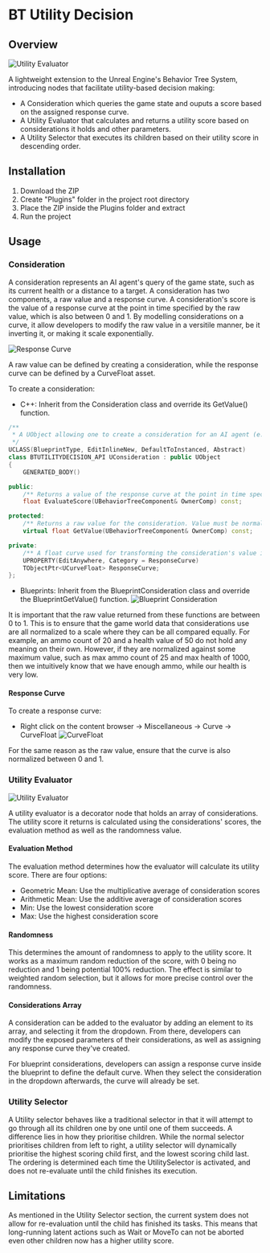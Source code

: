 # BT Utility Decision

## Overview

![Utility Evaluator](Images/UtilityPlugin.PNG)

A lightweight extension to the Unreal Engine's Behavior Tree System, introducing nodes that facilitate utility-based decision making:

* A Consideration which queries the game state and ouputs a score based on the assigned response curve.
* A Utility Evaluator that calculates and returns a utility score based on considerations it holds and other parameters.
* A Utility Selector that executes its children based on their utility score in descending order.

## Installation

1. Download the ZIP
2. Create "Plugins" folder in the project root directory
3. Place the ZIP inside the Plugins folder and extract
4. Run the project

## Usage

### Consideration

A consideration represents an AI agent's query of the game state, such as its current health or a distance to a target.
A consideration has two components, a raw value and a response curve.
A consideration's score is the value of a response curve at the point in time specified by the raw value, which is also between 0 and 1.
By modelling considerations on a curve, it allow developers to modify the raw value in a versitile manner, be it inverting it, or making it scale exponentially.

![Response Curve](Images/UtilityCurve.png)

A raw value can be defined by creating a consideration, while the response curve can be defined by a CurveFloat asset.

To create a consideration:

* C++: Inherit from the Consideration class and override its GetValue() function.
```C++
/**
 * A UObject allowing one to create a consideration for an AI agent (e.g. hunger, thirst etc)
 */
UCLASS(BlueprintType, EditInlineNew, DefaultToInstanced, Abstract)
class BTUTILITYDECISION_API UConsideration : public UObject
{
	GENERATED_BODY()

public:
	/** Returns a value of the response curve at the point in time specified by the GetValue() */
	float EvaluateScore(UBehaviorTreeComponent& OwnerComp) const;

protected:
	/** Returns a raw value for the consideration. Value must be normalized between 0 and 1 */
	virtual float GetValue(UBehaviorTreeComponent& OwnerComp) const;

private:
	/** A float curve used for transforming the consideration's value into a score  */
	UPROPERTY(EditAnywhere, Category = ResponseCurve)
	TObjectPtr<UCurveFloat> ResponseCurve;
};
 ```
* Blueprints: Inherit from the BlueprintConsideration class and override the BlueprintGetValue() function.
![Blueprint Consideration](Images/BPConsideration.PNG)

It is important that the raw value returned from these functions are between 0 to 1.
This is to ensure that the game world data that considerations use are all normalized to a scale where they can be all compared equally.
For example, an ammo count of 20 and a health value of 50 do not hold any meaning on their own.
However, if they are normalized against some maximum value, such as max ammo count of 25 and max health of 1000, then
we intuitively know that we have enough ammo, while our health is very low.

#### Response Curve

To create a response curve:
* Right click on the content browser -> Miscellaneous -> Curve -> CurveFloat
![CurveFloat](Images/CurveAsset.png)

For the same reason as the raw value, ensure that the curve is also normalized between 0 and 1.

### Utility Evaluator

![Utility Evaluator](Images/UtilityEvaluator.PNG)

A utility evaluator is a decorator node that holds an array of considerations. The utility score it returns is calculated using the considerations' scores, 
the evaluation method as well as the randomness value.

#### Evaluation Method
The evaluation method determines how the evaluator will calculate its utility score. There are four options:
* Geometric Mean: Use the multiplicative average of consideration scores
* Arithmetic Mean: Use the additive average of consideration scores
* Min: Use the lowest consideration score
* Max: Use the highest consideration score

#### Randomness

This determines the amount of randomness to apply to the utility score. 
It works as a maximum random reduction of the score, with 0 being no reduction and 1 being potential 100% reduction.
The effect is similar to weighted random selection, but it allows for more precise control over the randomness.

#### Considerations Array

A consideration can be added to the evaluator by adding an element to its array, and selecting it from the dropdown. From there, developers can modify the exposed parameters of their considerations,
as well as assigning any response curve they've created.

For blueprint considerations, developers can assign a response curve inside the blueprint to define the default curve. 
When they select the consideration in the dropdown afterwards, the curve will already be set.

### Utility Selector

A Utility selector behaves like a traditional selector in that it will attempt to go through all its children one by one until one of them succeeds.
A difference lies in how they prioritise children. While the normal selector prioritises children from left to right, a utility selector will dynamically prioritise the highest scoring child first,
and the lowest scoring child last. The ordering is determined each time the UtilitySelector is activated, and does not re-evaluate until the child finishes its execution.
  
## Limitations
  
As mentioned in the Utility Selector section, the current system does not allow for re-evaluation until the child has finished its tasks. This means that long-running latent actions such as 
Wait or MoveTo can not be aborted even other children now has a higher utility score.
